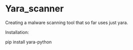 # Yara_scanner
Creating a malware scanning tool that so far uses just yara.

Installation:

pip install yara-python
